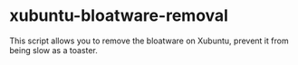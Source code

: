 # xubuntu-bloatware-removal
This script allows you to remove the bloatware on Xubuntu, prevent it from being slow as a toaster.
